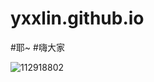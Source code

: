 # yxxlin.github.io
#耶~ 
#嗨大家

![112918802](https://user-images.githubusercontent.com/112918802/196330755-bbd8c6c0-d37b-4b42-b075-3fbd758b446e.jpg)
